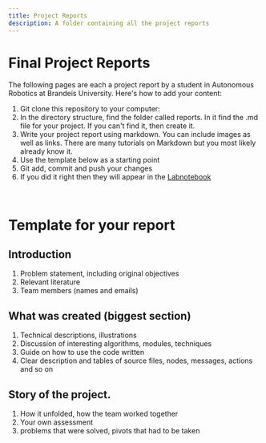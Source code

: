 ```yaml
---
title: Project Reports
description: A folder containing all the project reports
---
```

# Final Project Reports

The following pages are each a project report by a student in Autonomous Robotics at Brandeis University. Here's how to add your content:

1. Git clone this repository to your computer: 
1. In the directory structure, find the folder called reports. In it find the .md file for your project. If you can't find it, then create it.
1. Write your project report using markdown. You can include images as well as links. There are many tutorials on Markdown but you most likely already know it.
1. Use the template below as a starting point
1. Git add, commit and push your changes
1. If you did it right then they will appear in the [Labnotebook](https://campusrover.github.io/labnotebook2/reports/)

<br/>

# Template for your report

## Introduction
1. Problem statement, including original objectives
1. Relevant literature
1. Team members (names and emails)
## What was created (**biggest section**)
1. Technical descriptions, illustrations
1. Discussion of interesting algorithms, modules, techniques
1. Guide on how to use the code written
1. Clear description and tables of source files, nodes, messages, actions and so on
## Story of the project. 
1. How it unfolded, how the team worked together
1. Your own assessment
1. problems that were solved, pivots that had to be taken


